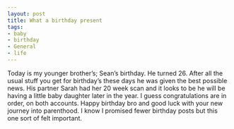 ```yaml
---
layout: post
title: What a birthday present
tags:
- baby
- birthday
- General
- life
---
```

Today is my younger brother’s; Sean’s birthday. He turned 26. After all the usual stuff you get for birthday’s these days he was given the best possible news. His partner Sarah had her 20 week scan and it looks to be he will be having a little baby daughter later in the year. I guess congratulations are in order, on both accounts. Happy birthday bro and good luck with your new journey into parenthood. I know I promised fewer birthday posts but this one sort of felt important.
